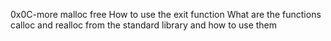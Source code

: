 0x0C-more malloc free
How to use the exit function
What are the functions calloc and realloc from the standard library and how to use them
